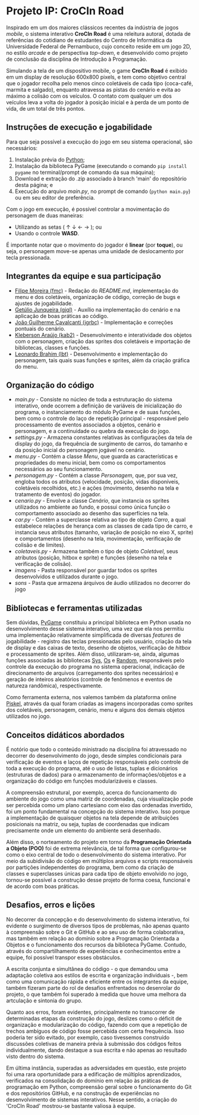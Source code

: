 # Projeto IP: CroCIn Road

Inspirado em um dos maiores clássicos recentes da indústria de jogos _mobile_, o sistema interativo **CroCIn Road** é uma releitura autoral, dotada de referências do cotidiano de estudantes do Centro de Informática da Universidade Federal de Pernambuco, cujo conceito reside em um jogo 2D, no estilo _arcade_ e de perspectiva _top-down_, e desenvolvido como projeto de conclusão da disciplina de Introdução à Programação.

Simulando a tela de um dispositivo mobile, o game **CroCIn Road** é exibido em um display de resolução 600x800 pixels, e tem como objetivo central que o jogador recolha pelo menos cinco coletáveis de cada tipo (coca-café, marmita e salgado), enquanto atravessa as pistas do cenário e evita ao máximo a colisão com os veículos. O contato com qualquer um dos veículos leva a volta do jogador à posição inicial e à perda de um ponto de vida, de um total de três pontos.

## Instruções de execução e jogabilidade

Para que seja possível a execução do jogo em seu sistema operacional, são necessários:

1. Instalação prévia do [Python](https://www.python.org/downloads/);
2. Instalação da biblioteca PyGame (executando o comando `pip install pygame` no terminal/prompt de comando da sua máquina);
3. Download e extração do .zip associado à branch 'main' do repositório desta página; e
4. Execução do arquivo _main.py_, no prompt de comando (`python main.py`) ou em seu editor de preferência.

Com o jogo em execução, é possível controlar a movimentação do personagem de duas maneiras:

- Utilizando as setas ( ↑ ↓ ← → ); ou
- Usando o controle **WASD**.

É importante notar que o movimento do jogador é **linear** (por **toque**), ou seja, o personagem move-se apenas uma unidade de deslocamento por tecla pressionada.

## Integrantes da equipe e sua participação

- [Filipe Moreira (fmc)](https://github.com/filipecml) - Redação do _README.md_, implementação do menu e dos coletáveis, organização de código, correção de bugs e ajustes de jogabilidade.
- [Getúlio Junqueira (gjql)](https://github.com/getuliojql) - Auxílio na implementação do cenário e na aplicação de boas práticas ao código.
- [João Guilherme Cavalcanti (jgrbc)](https://github.com/joaoguirbc) - Implementação e correções pontuais do cenário.
- [Kleberson Araújo (kab2)](https://github.com/KleberAraujoo) - Desenvolvimento e interatividade dos objetos com o personagem, criação das sprites dos coletáveis e importação de bibliotecas, classes e funções.
- [Leonardo Brahim (lbt)](https://github.com/leonardobrahim) - Desenvolvimento e implementação do personagem, tais quais suas funções e sprites, além da criação gráfica do menu.

## Organização do código

- _main.py_ - Consiste no núcleo de toda a estruturação do sistema interativo, onde ocorrem a definição de variáveis de inicialização do programa, o instanciamento do módulo PyGame e de suas funções, bem como o controle do laço de repetição principal - responsável pelo processamento de eventos associados a objetos, cenário e personagem, e a continuidade ou quebra da execução do jogo.
- _settings.py_ - Armazena constantes relativas às configurações da tela de display do jogo, da frequência de surgimento de carros, do tamanho e da posição inicial do personagem jogável no cenário.
- _menu.py_ - Contém a classe _Menu_, que guarda as características e propriedades do menu inicial, bem como os comportamentos necessários ao seu funcionamento.
- _personagem.py_ - Contém a classe _Personagem_, que, por sua vez, engloba todos os atributos (velocidade, posição, vidas disponíveis, coletáveis recolhidos, etc.) e ações (movimento, desenho na tela e tratamento de eventos) do jogador.
- _cenario.py_ - Envolve a classe _Cenário_, que instancia os sprites utilizados no ambiente ao fundo, e possui como única função o comportamento associado ao desenho das superfícies na tela.
- _car.py_ - Contém a superclasse relativa ao tipo de objeto _Carro_, a qual estabelece relações de herança com as classes de cada tipo de carro, e instancia seus atributos (tamanho, variação de posição no eixo X, sprite) e comportamentos (desenho na tela, movimentação, verificação de colisão e de limites).
- _coletaveis.py_ - Armazena também o tipo de objeto _Coletável_, seus atributos (posição, hitbox e sprite) e funções (desenho na tela e verificação de colisão).
- _imagens_ - Pasta responsável por guardar todos os sprites desenvolvidos e utilizados durante o jogo.
- _sons_ - Pasta que armazena árquivos de áudio utilizados no decorrer do jogo

## Bibliotecas e ferramentas utilizadas

Sem dúvidas, [PyGame](https://www.pygame.org/) constituiu a principal biblioteca em Python usada no desenvolvimento desse sistema interativo, uma vez que ela nos permitiu uma implementação relativamente simplificada de diversas _features_ de jogabilidade - registro das teclas pressionadas pelo usuário, criação da tela de display e das caixas de texto, desenho de objetos, verificação de _hitbox_ e processamento de sprites. Além disso, utilizaram-se, ainda, algumas funções associadas às bibliotecas [Sys](https://docs.python.org/3/library/sys.html), [Os](https://docs.python.org/3/library/os.html) e [Random](https://docs.python.org/3/library/random.html), responsáveis pelo controle da execução do programa no sistema operacional, indicação de direcionamento de arquivos (carregamento dos sprites necessários) e geração de inteiros aleatórios (controle de fenômenos e eventos de natureza randômica), respectivamente.

Como ferramenta externa, nos valemos também da plataforma online [Piskel](https://www.piskelapp.com/), através da qual foram criadas as imagens incorporadas como sprites dos coletáveis, personagem, cenário, menu e alguns dos demais objetos utilizados no jogo.

## Conceitos didáticos abordados

É notório que todo o conteúdo ministrado na disciplina foi atravessado no decorrer do desenvolvimento do jogo, desde simples condicionais para verificação de eventos e laços de repetição responsáveis pelo controle de toda a execução do programa, até o uso de listas, tuplas e dicionários (estruturas de dados) para o armazenamento de informações/objetos e a organização do código em funções modularizáveis e classes.

A compreensão estrutural, por exemplo, acerca do funcionamento do ambiente do jogo como uma matriz de coordenadas, cuja visualização pode ser percebida como um plano cartesiano com eixo das ordenadas invertido, foi um ponto fundamental na concepção do sistema interativo. Isso porque a implementação de quaisquer objetos na tela depende de atribuições posicionais na matriz, ou seja, tuplas de coordenadas que indicam precisamente onde um elemento do ambiente será desenhado.

Além disso, o norteamento do projeto em torno da **Programação Orientada a Objeto (POO)** foi de extrema relevância, de tal forma que configurou-se como o eixo central de todo o desenvolvimento do sistema interativo. Por meio da subidivisão do código em múltiplos arquivos e scripts responsáveis por partições independentes do programa, bem como da criação de classes e superclasses únicas para cada tipo de objeto envolvido no jogo, tornou-se possível a construção desse projeto de forma coesa, funcional e de acordo com boas práticas.

## Desafios, erros e lições

No decorrer da concepção e do desenvolvimento do sistema interativo, foi evidente o surgimento de diversos tipos de problemas, não apenas quanto à compreensão sobre o Git e GitHub e ao seu uso de forma colaborativa, mas também em relação ao domínio sobre a Programação Orientada a Objetos e o funcionamento dos recursos da biblioteca PyGame. Contudo, através do compartilhamento de experiências e conhecimentos entre a equipe, foi possível transpor esses obstáculos.

A escrita conjunta e simultânea do código - o que demandou uma adaptação coletiva aos estilos de escrita e organização individuais -, bem como uma comunicação rápida e eficiente entre os integrantes da equipe, também fizeram parte do rol de desafios enfrentados no desenrolar do projeto, o que também foi superado à medida que houve uma melhora da artculação e sintonia do grupo.

Quanto aos erros, foram evidentes, principalmente no transcorrer de determinadas etapas da construção do jogo, deslizes como o déficit de organização e modularização do código, fazendo com que a repetição de trechos ambíguos de código fosse percebida com certa frequência. Isso poderia ter sido evitado, por exemplo, caso tivessemos construído discussões coletivas de maneira prévia à submissão dos códigos feitos individualmente, dando destaque a sua escrita e não apenas ao resultado visto dentro do sistema.

Em última instância, superadas as adversidades em questão, este projeto foi uma rara oportunidade para a edificação de múltiplos aprendizados, verificados na consolidação do domínio em relação às práticas de programação em Python, compreensão geral sobre o funcionamento do Git e dos repositórios GitHub, e na construção de experiências no desenvolvimento de sistemas interativos. Nesse sentido, a criação do 'CroCIn Road' mostrou-se bastante valiosa à equipe.
